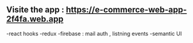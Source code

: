 ## Visite the app : https://e-commerce-web-app-2f4fa.web.app



-react hooks
-redux
-firebase  :  mail auth , listning events
-semantic UI
